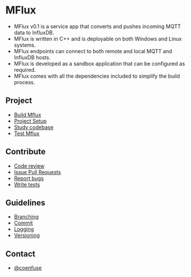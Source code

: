 # MFlux

- MFlux v0.1 is a service app that converts and pushes incoming MQTT data to
InfluxDB.
- MFlux is written in C++ and is deployable on both Windows and Linux systems.
- MFlux endpoints can connect to both remote and local MQTT and InfluxDB hosts.
- MFlux is developed as a sandbox application that can be configured as required.
- MFlux comes with all the dependencies included to simplify the build process.

## Project

- [Build Mflux](dat/docs//project/build.md)
- [Project Setup](dat/docs/project/setup.md)
- [Study codebase](dat/docs/project/study.md)
- [Test Mflux](dat/docs/project/test.md)

## Contribute

- [Code review](dat/docs/contribute/code_review.md)
- [Issue Pull Requests](dat/docs/contribute/issue_pr.md)
- [Report bugs](dat/docs/contribute/report_bug.md)
- [Write tests](dat/docs/contribute/write_test.md)

## Guidelines

- [Branching](dat/docs/guidelines/branch.md)
- [Commit](dat/docs/guidelines/commit.md)
- [Logging](dat/docs/guidelines/logging.md)
- [Versioning](dat/docs/guidelines/versioning.md)

## Contact

- [@coenfuse](www.twitter.com/coenfuse)